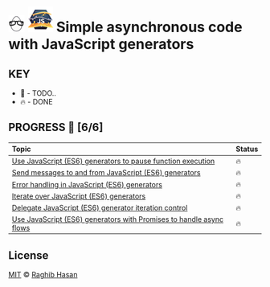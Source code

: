 # ![🥚 EH](./eH-logo.png) ![Generators](./generator-logo.png) Simple asynchronous code with JavaScript generators

## KEY
* 🚧 - TODO..
* 🔥 - DONE

## PROGRESS 🚀 [6/6]

|  Topic       |        Status     |
| :-------------  | :------------- |
| [Use JavaScript (ES6) generators to pause function execution](./practices/pause.js) |  🔥 | 
| [Send messages to and from JavaScript (ES6) generators](./practices/message.js) |  🔥 | 
| [Error handling in JavaScript (ES6) generators](./practices/error-handling.js) |  🔥 | 
| [Iterate over JavaScript (ES6) generators](./practices/iterate.js) |  🔥 | 
| [Delegate JavaScript (ES6) generator iteration control](./practices/delegate.js) |  🔥 | 
| [Use JavaScript (ES6) generators with Promises to handle async flows](./practices/promises.js) |  🔥 | 


## License
[MIT](./license) © [Raghib Hasan](http://raghibm.com/)